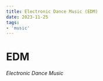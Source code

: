```yaml
---
title: Electronic Dance Music (EDM)
date: 2023-11-25
tags:
- 'music'
---
```


# EDM

_Electronic Dance Music_
